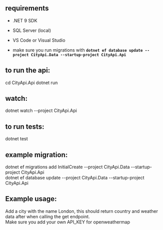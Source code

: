## requirements
- .NET 9 SDK
- SQL Server (local)
- VS Code or Visual Studio

- make sure you run migrations with **`dotnet ef database update --project CityApi.Data --startup-project CityApi.Api`**

## to run the api:
cd CityApi.Api
dotnet run

## watch:
dotnet watch --project CityApi.Api

## to run tests:
dotnet test

## example migration:
dotnet ef migrations add InitialCreate --project CityApi.Data --startup-project CityApi.Api <br/>
dotnet ef database update --project CityApi.Data --startup-project CityApi.Api <br/>

## Example usage:
Add a city with the name London, this should return country and weather data after when calling the get endpoint. <br/>
Make sure you add your own API_KEY for openweathermap